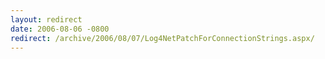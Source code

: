 ```yaml
---
layout: redirect
date: 2006-08-06 -0800
redirect: /archive/2006/08/07/Log4NetPatchForConnectionStrings.aspx/
---
```

